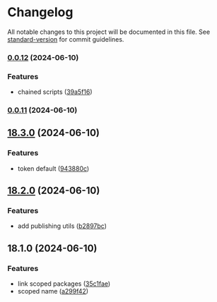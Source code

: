 # Changelog

All notable changes to this project will be documented in this file. See [standard-version](https://github.com/conventional-changelog/standard-version) for commit guidelines.

### [0.0.12](https://github.com/AlbertoBasalo/ws-ui/compare/v0.0.11...v0.0.12) (2024-06-10)


### Features

* chained scripts ([39a5f16](https://github.com/AlbertoBasalo/ws-ui/commit/39a5f16c1aafab34b2ff7799f6a398de800e5823))

### [0.0.11](https://github.com/AlbertoBasalo/ws-ui/compare/v18.3.0...v0.0.11) (2024-06-10)

## [18.3.0](https://github.com/AlbertoBasalo/ws-ui/compare/v0.0.10...v18.3.0) (2024-06-10)


### Features

* token default ([943880c](https://github.com/AlbertoBasalo/ws-ui/commit/943880c48dcc106e66399c61d248fd298036b771))

## [18.2.0](https://github.com/AlbertoBasalo/ws-ui/compare/v18.1.0...v18.2.0) (2024-06-10)


### Features

* add publishing utils ([b2897bc](https://github.com/AlbertoBasalo/ws-ui/commit/b2897bc80094c6d8f15257b68160240d1d35caa0))

## 18.1.0 (2024-06-10)


### Features

* link scoped packages ([35c1fae](https://github.com/AlbertoBasalo/ws-ui/commit/35c1faed998661c20c3136caaa59dc52dd5e59fb))
* scoped name ([a299f42](https://github.com/AlbertoBasalo/ws-ui/commit/a299f42b5f4d323cc856379ad7b6f588df0d743e))
